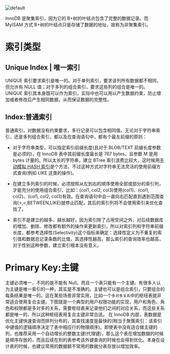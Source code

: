![default](https://user-images.githubusercontent.com/5803001/45228854-de88b400-b2f6-11e8-9ab0-d393ed19f21f.png)

InnoDB 是聚集索引，因为它的 B+树的叶结点包含了完整的数据记录。而 MyISAM 方式 B+树的叶结点只是存储了数据的地址，故称为非聚集索引。

# 索引类型

## Unique Index | 唯一索引

UNIQUE 索引要求索引是唯一的。对于单列索引，要求该列所有数据都不相同，但允许有 NULL 值；对于多列的组合索引，要求这些列的组合是唯一的。UNIQUE 索引其本身既可以作为索引，实际中也可以用以产生数据约束，防止增加或者修改后产生相同数据，从而保证数据的完整性。

## Index:普通索引

普通索引，对数据没有约束要求，多行记录可以包含相同值。无论对于字符串索引，还是多列组合索引，都以及在查询语句中，都有个最左前缀的原则：

- 对于字符串类型，可以指定索引前缀长度(且对于 BLOB/TEXT 前缀长度参数是必须的)，在 InnoDB 表中其前缀长度最长是 767 bytes，且参数 M 是用 bytes 计量的。所以太长的字符串，建立 BTree 索引浪费比较大，这时候用[手动模拟 HASH 索引](undefined)是个方法，不过这种方式对字符串无法灵活的使用前缀方式查询(例如 LIKE 这类的操作)。

- 在建立多列索引的时候，必须按照从左到右的顺序使用全部或部分的索引列，才能充分的使用组合索引，比如：(col1, col2, col3)使用(col1)、(col1, col2)、(col1, col2, col3)有效。在查询语句中会一直向右匹配直到遇到范围查询(>,<,BETWEEN,LIKE)就停止匹配，其后的索引列将不会使用索引来优化查找了。

- 索引不是建立的越多、越长越好，因为索引除了占用空间之外，对后续数据库的增加、删除、修改都有额外的操作来更新索引，所以对索引列和字符串前缀长度，都参考选择性(Selectivity)这个指标来确定：选择性定义为不重复的索引值和数据总记录条数的比值，其选择性越高，那么索引的查询效率也越高，对于性别这种参数，建立索引根本没有意义。

# Primary Key:主键

主键必须唯一，不同的是不能有 Null。而且一个表只能有一个主键。有很多人认为主键是唯一索引的一种，其实是不准确的。主键也可以是组合索引，只要组合的每条结果是唯一的。这在某些场景非常实用，比如一个`多对多关系`中的枢纽表就非常适合使用复合主键。下图就是一个典型的用户权限功能的实现，用户和角色、角色和权限都是多对多的关系，需要枢纽表来记录他们之间的对应关系，而这些关系都是唯一的，所以这种枢纽表用复合主键非常合适。
在 InnoDB 内部，表数据是优化主键快速查询而排列分布的，其查找速度是最快的(相当于聚簇索引：该索引中键值的逻辑顺序决定了表中相应行的物理顺序)。即使表中没有适合做主键的列，也推荐采用一个自动增长的整数主键(代理键)，那么这个表在增加数据的时候是顺序存放的，而且后续在别的表参考该外键查询的时候也会得到优化。本身在设计表的时候，也建议常用的数据额不常用的数据分表存放以增加效率。
